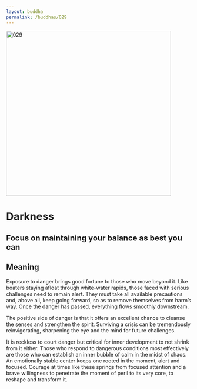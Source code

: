 ```yaml
---
layout: buddha
permalink: /buddhas/029
---
```


<div class="uk-text-center">
<img src="{{"/assets/img/buddhas/buddha-029.jpg" | relative_url}}" alt="029"  width="448" height="448"></div>

# Darkness

## Focus on maintaining your balance as best you can

## Meaning

Exposure to danger brings good fortune to those who move beyond it. Like boaters staying afloat through white-water rapids, those faced with serious challenges need to remain alert. They must take all available precautions and, above all, keep going forward, so as to remove themselves from harm’s way. Once the danger has passed, everything flows smoothly downstream.

The positive side of danger is that it offers an excellent chance to cleanse the senses and strengthen the spirit. Surviving a crisis can be tremendously reinvigorating, sharpening the eye and the mind for future challenges.

It is reckless to court danger but critical for inner development to not shrink from it either. Those who respond to dangerous conditions most effectively are those who can establish an inner bubble of calm in the midst of chaos. An emotionally stable center keeps one rooted in the moment, alert and focused. Courage at times like these springs from focused attention and a brave willingness to penetrate the moment of peril to its very core, to reshape and transform it.
